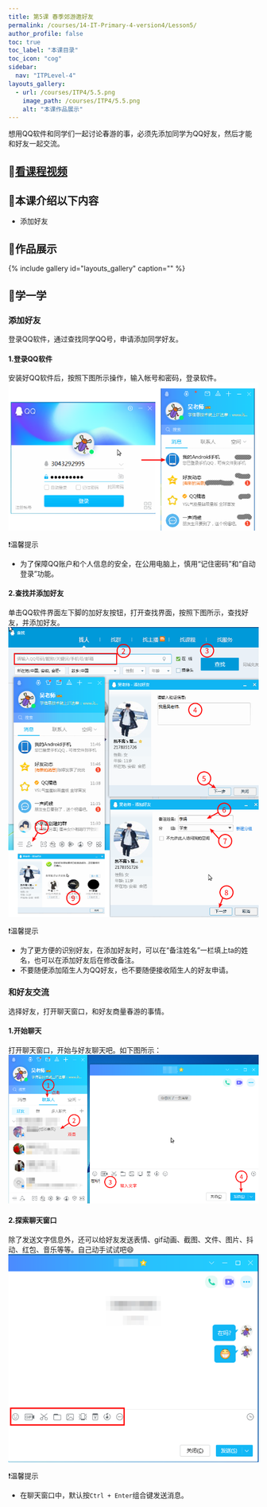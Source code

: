 ```yaml
---
title: 第5课 春季郊游邀好友
permalink: /courses/14-IT-Primary-4-version4/Lesson5/
author_profile: false
toc: true
toc_label: "本课目录"
toc_icon: "cog"
sidebar:
  nav: "ITPLevel-4"
layouts_gallery:
  - url: /courses/ITP4/5.5.png
    image_path: /courses/ITP4/5.5.png
    alt: "本课作品展示"
---
```

想用QQ软件和同学们一起讨论春游的事，必须先添加同学为QQ好友，然后才能和好友一起交流。
## :cinema:[看课程视频](http://study.163.com)
## :mega:本课介绍以下内容

- 添加好友

## :rainbow:作品展示
{% include gallery id="layouts_gallery" caption="" %}
## :electric_plug:学一学
### 添加好友
登录QQ软件，通过查找同学QQ号，申请添加同学好友。
#### 1.登录QQ软件
安装好QQ软件后，按照下图所示操作，输入帐号和密码，登录软件。
![](/courses/ITP4/5.1.png)

:heavy_exclamation_mark:温馨提示
- 为了保障QQ账户和个人信息的安全，在公用电脑上，慎用“记住密码”和“自动登录”功能。
#### 2.查找并添加好友
单击QQ软件界面左下脚的加好友按钮，打开查找界面，按照下图所示，查找好友，并添加好友。
![](/courses/ITP4/5.2.png)

:heavy_exclamation_mark:温馨提示
- 为了更方便的识别好友，在添加好友时，可以在“备注姓名”一栏填上ta的姓名，也可以在添加好友后在修改备注。
- 不要随便添加陌生人为QQ好友，也不要随便接收陌生人的好友申请。
### 和好友交流
选择好友，打开聊天窗口，和好友商量春游的事情。
#### 1.开始聊天
打开聊天窗口，开始与好友聊天吧。如下图所示：
![](/courses/ITP4/5.3.png)
#### 2.探索聊天窗口
除了发送文字信息外，还可以给好友发送表情、gif动画、截图、文件、图片、抖动、红包、音乐等等。自己动手试试吧:smile:
![](/courses/ITP4/5.4.png)

:heavy_exclamation_mark:温馨提示
- 在聊天窗口中，默认按`Ctrl + Enter`组合键发送消息。
